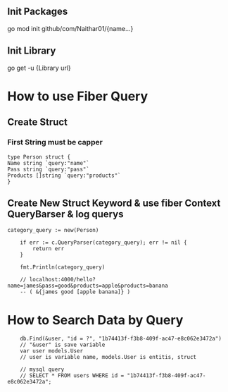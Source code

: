 ## Init Packages

go mod init github/com/Naithar01/{name...}

## Init Library

go get -u {Library url}

# How to use Fiber Query

## Create Struct

### First String must be capper

```
type Person struct {
Name string `query:"name"`
Pass string `query:"pass"`
Products []string `query:"products"`
}
```

## Create New Struct Keyword & use fiber Context QueryBarser & log querys

```
category_query := new(Person)

	if err := c.QueryParser(category_query); err != nil {
		return err
	}

	fmt.Println(category_query)

    // localhost:4000/hello?name=james&pass=good&products=apple&products=banana
    -- ( &{james good [apple banana]} )
```

# How to Search Data by Query

```
	db.Find(&user, "id = ?", "1b74413f-f3b8-409f-ac47-e8c062e3472a")
	// "&user" is save variable
	var user models.User
	// user is variable name, models.User is entitis, struct

	// mysql query
	// SELECT * FROM users WHERE id = "1b74413f-f3b8-409f-ac47-e8c062e3472a";

```
